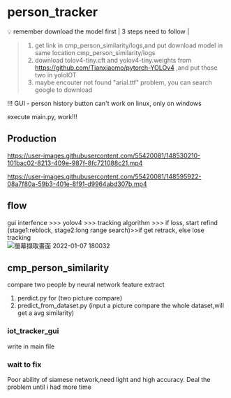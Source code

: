 # person_tracker
:bulb: remember download the model first | 3 steps need to follow |  
> 1. get link in cmp_person_similarity/logs,and put download model in same location cmp_person_similarity/logs   
> 2. download tolov4-tiny.cft and yolov4-tiny.weights from https://github.com/Tianxiaomo/pytorch-YOLOv4 ,and put those two in yoloIOT  
> 3. maybe encouter not found "arial.ttf" problem, you can search google to download  

!!! GUI - person history button can't work on linux, only on windows    

execute main.py, work!!!  
## Production
<p align="center">
  
https://user-images.githubusercontent.com/55420081/148530210-101bac02-8213-409e-987f-8fc721088c21.mp4 
  
</p>  
<p align="center">
  


https://user-images.githubusercontent.com/55420081/148595922-08a7f80a-59b3-401e-8f91-d9964abd307b.mp4


  
</p>  

## flow
gui interfence >>> yolov4 >>> tracking algorithm >>> if loss, start refind (stage1:reblock, stage2:long range search)>>if get retrack, else lose tracking  
![螢幕擷取畫面 2022-01-07 180032](https://user-images.githubusercontent.com/55420081/148527232-ce3b96b6-ad4c-41b5-ac94-307d6ec07968.png)  


## cmp_person_similarity  
compare two people by neural network feature extract  
1. perdict.py for (two picture compare)  
2. predict_from_dataset.py (input a picture compare the whole dataset,will get a avg similarity)  

### iot_tracker_gui
write in main file

### wait to fix  
Poor ability of siamese network,need light and high accuracy. Deal the problem until i had more time 
